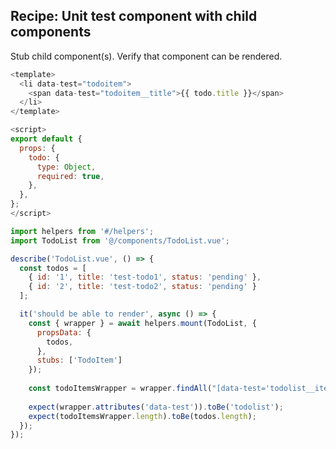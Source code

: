## Recipe: Unit test component with child components

Stub child component(s). Verify that component can be rendered.  

```javascript
<template>
  <li data-test="todoitem">
    <span data-test="todoitem__title">{{ todo.title }}</span>
  </li>
</template>

<script>
export default {
  props: {
    todo: {
      type: Object,
      required: true,
    },
  },
};
</script>
```

```javascript
import helpers from '#/helpers';
import TodoList from '@/components/TodoList.vue';

describe('TodoList.vue', () => {
  const todos = [
    { id: '1', title: 'test-todo1', status: 'pending' },
    { id: '2', title: 'test-todo2', status: 'pending' }
  ];

  it('should be able to render', async () => {
    const { wrapper } = await helpers.mount(TodoList, {
      propsData: {
        todos,
      },
      stubs: ['TodoItem']
    });
    
    const todoItemsWrapper = wrapper.findAll("[data-test='todolist__item']");
    
    expect(wrapper.attributes('data-test')).toBe('todolist');
    expect(todoItemsWrapper.length).toBe(todos.length);
  });
});
```
